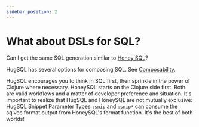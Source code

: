```yaml
---
sidebar_position: 2
---
```


# What about DSLs for SQL?

Can I get the same SQL generation similar to [Honey SQL](https://github.com/seancorfield/honeysql)?

HugSQL has several options for composing SQL.  See [Composability](../using-hugsql/composability/).

HugSQL encourages you to think in SQL first, then sprinkle in the power of Clojure where necessary. HoneySQL starts on the Clojure side first. Both are valid workflows and a matter of developer preference and situation. It's important to realize that HugSQL and HoneySQL are not mutually exclusive: HugSQL Snippet Parameter Types `:snip` and `:snip*` can consume the sqlvec format output from HoneySQL's format function. It's the best of both worlds!
